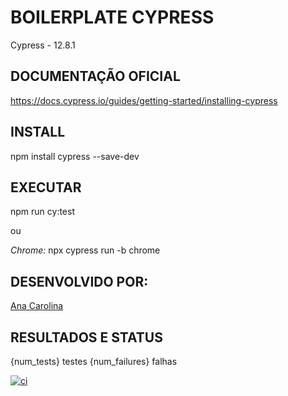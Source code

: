 # BOILERPLATE CYPRESS

Cypress - 12.8.1

## DOCUMENTAÇÃO OFICIAL

https://docs.cypress.io/guides/getting-started/installing-cypress 

## INSTALL

npm install cypress --save-dev

## EXECUTAR

npm run cy:test

ou

*Chrome:* npx cypress run -b chrome

## DESENVOLVIDO POR:
[Ana Carolina](https://github.com/AnacAntunes/)

## RESULTADOS E STATUS

{num_tests} testes
{num_failures} falhas

[![ci](https://github.com/AnacAntunes/cypress_initial/actions/workflows/ci.yml/badge.svg)](https://github.com/AnacAntunes/cypress_initial/actions/workflows/ci.yml)
